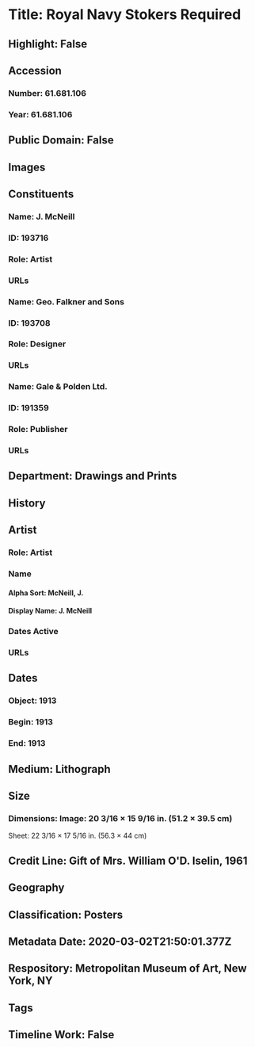 # Title: Royal Navy Stokers Required
## Highlight: False
## Accession
### Number: 61.681.106
### Year: 61.681.106
## Public Domain: False
## Images
## Constituents
### Name: J. McNeill
### ID: 193716
### Role: Artist
### URLs
### Name: Geo. Falkner and Sons
### ID: 193708
### Role: Designer
### URLs
### Name: Gale &amp; Polden Ltd.
### ID: 191359
### Role: Publisher
### URLs
## Department: Drawings and Prints
## History
## Artist
### Role: Artist
### Name
#### Alpha Sort: McNeill, J.
#### Display Name: J. McNeill
### Dates Active
### URLs
## Dates
### Object: 1913
### Begin: 1913
### End: 1913
## Medium: Lithograph
## Size
### Dimensions: Image: 20 3/16 × 15 9/16 in. (51.2 × 39.5 cm)
Sheet: 22 3/16 × 17 5/16 in. (56.3 × 44 cm)
## Credit Line: Gift of Mrs. William O'D. Iselin, 1961
## Geography
## Classification: Posters
## Metadata Date: 2020-03-02T21:50:01.377Z
## Respository: Metropolitan Museum of Art, New York, NY
## Tags
## Timeline Work: False